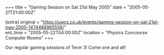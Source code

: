 +++
title = "Gaming Session on Sat 21st May 2005"
date = "2005-05-21T21:00:00Z"

[extra]
original = "https://uwcs.co.uk/events/gaming-session-on-sat-21st-may-2005-1474488965556/"    
ent_time = "2005-05-22T04:00:00Z"
location = "Physics Concourse Computer Rooms"
+++

Our regular gaming sessions of Term 3\! Come one and all\!

